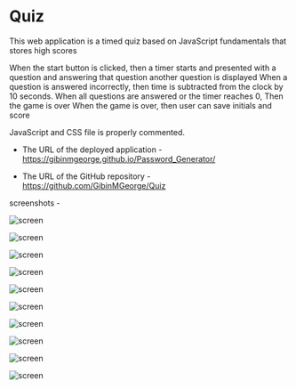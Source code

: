 # Quiz

This web application is a timed quiz based on JavaScript fundamentals that stores high scores


When the start button is clicked, then a timer starts and presented with a question and answering that question another question is displayed
When a question is answered incorrectly, then time is subtracted from the clock by 10 seconds.
When all questions are answered or the timer reaches 0, Then the game is over
When the game is over, then user can save initials and score



JavaScript and CSS file is properly commented.



* The URL of the deployed application - https://gibinmgeorge.github.io/Password_Generator/

* The URL of the GitHub repository - https://github.com/GibinMGeorge/Quiz


screenshots - 

![screen ](assets/S1.png)


![screen ](assets/S2.png)


![screen ](assets/S3.png)


![screen ](assets/S4.png)


![screen ](assets/S5.png)


![screen ](assets/S6.png)


![screen ](assets/S7.png)


![screen ](assets/S8.png)


![screen ](assets/S9.png)


![screen ](assets/S10.png)